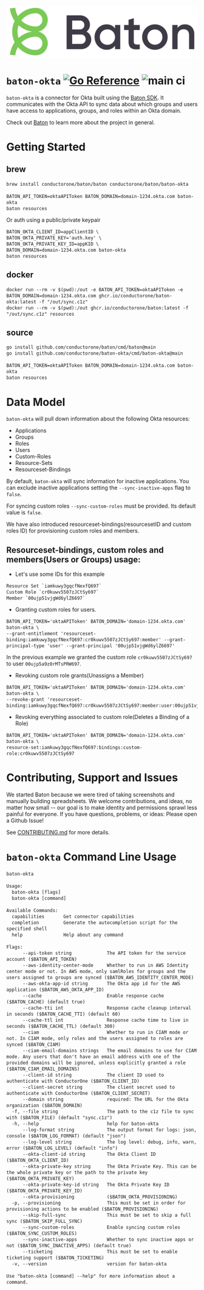 ![Baton Logo](./docs/images/baton-logo.png)

# `baton-okta` [![Go Reference](https://pkg.go.dev/badge/github.com/conductorone/baton-okta.svg)](https://pkg.go.dev/github.com/conductorone/baton-okta) ![main ci](https://github.com/conductorone/baton-okta/actions/workflows/main.yaml/badge.svg)

`baton-okta` is a connector for Okta built using the [Baton SDK](https://github.com/conductorone/baton-sdk). It communicates with the Okta API to sync data about which groups and users have access to applications, groups, and roles within an Okta domain.

Check out [Baton](https://github.com/conductorone/baton) to learn more about the project in general.

# Getting Started

## brew

```
brew install conductorone/baton/baton conductorone/baton/baton-okta

BATON_API_TOKEN=oktaAPIToken BATON_DOMAIN=domain-1234.okta.com baton-okta
baton resources
```

Or auth using a public/private keypair

```
BATON_OKTA_CLIENT_ID=appClientID \
BATON_OKTA_PRIVATE_KEY='auth.key' \
BATON_OKTA_PRIVATE_KEY_ID=appKID \
BATON_DOMAIN=domain-1234.okta.com baton-okta
baton resources
```

## docker

```
docker run --rm -v $(pwd):/out -e BATON_API_TOKEN=oktaAPIToken -e BATON_DOMAIN=domain-1234.okta.com ghcr.io/conductorone/baton-okta:latest -f "/out/sync.c1z"
docker run --rm -v $(pwd):/out ghcr.io/conductorone/baton:latest -f "/out/sync.c1z" resources
```

## source

```
go install github.com/conductorone/baton/cmd/baton@main
go install github.com/conductorone/baton-okta/cmd/baton-okta@main

BATON_API_TOKEN=oktaAPIToken BATON_DOMAIN=domain-1234.okta.com baton-okta
baton resources
```

# Data Model

`baton-okta` will pull down information about the following Okta resources:

- Applications
- Groups
- Roles
- Users
- Custom-Roles
- Resource-Sets
- Resourceset-Bindings

By default, `baton-okta` will sync information for inactive applications. You can exclude inactive applications setting the `--sync-inactive-apps` flag to `false`.

For syncing custom roles `--sync-custom-roles` must be provided. Its default value is `false`.

We have also introduced resourceset-bindings(resourcesetID and custom roles ID) for provisioning custom roles and members.

## Resourceset-bindings, custom roles and members(Users or Groups) usage:

- Let's use some IDs for this example
```
Resource Set `iamkuwy3gqcfNexfQ697`
Custom Role `cr0kuwv5507zJCtSy697`
Member `00ujp51vjgWd6ylZ6697`
```

- Granting custom roles for users.
```
BATON_API_TOKEN='oktaAPIToken' BATON_DOMAIN='domain-1234.okta.com' baton-okta \
--grant-entitlement 'resourceset-binding:iamkuwy3gqcfNexfQ697:cr0kuwv5507zJCtSy697:member' --grant-principal-type 'user' --grant-principal '00ujp51vjgWd6ylZ6697'
```

In the previous example we granted the custom role `cr0kuwv5507zJCtSy697` to user `00ujp5a9z0rMTsPRW697`.

- Revoking custom role grants(Unassigns a Member)
```
BATON_API_TOKEN='oktaAPIToken' BATON_DOMAIN='domain-1234.okta.com' baton-okta \
--revoke-grant 'resourceset-binding:iamkuwy3gqcfNexfQ697:cr0kuwv5507zJCtSy697:member:user:00ujp51vjgWd6ylZ6697' 
```

- Revoking everything associated to custom role(Deletes a Binding of a Role)
```
BATON_API_TOKEN='oktaAPIToken' BATON_DOMAIN='domain-1234.okta.com' baton-okta \
resource-set:iamkuwy3gqcfNexfQ697:bindings:custom-role:cr0kuwv5507zJCtSy697 
```

# Contributing, Support and Issues

We started Baton because we were tired of taking screenshots and manually building spreadsheets. We welcome contributions, and ideas, no matter how small -- our goal is to make identity and permissions sprawl less painful for everyone. If you have questions, problems, or ideas: Please open a Github Issue!

See [CONTRIBUTING.md](https://github.com/ConductorOne/baton/blob/main/CONTRIBUTING.md) for more details.

# `baton-okta` Command Line Usage

```
baton-okta

Usage:
  baton-okta [flags]
  baton-okta [command]

Available Commands:
  capabilities       Get connector capabilities
  completion         Generate the autocompletion script for the specified shell
  help               Help about any command

Flags:
      --api-token string             The API token for the service account ($BATON_API_TOKEN)
      --aws-identity-center-mode     Whether to run in AWS Identity center mode or not. In AWS mode, only samlRoles for groups and the users assigned to groups are synced ($BATON_AWS_IDENTITY_CENTER_MODE)
      --aws-okta-app-id string       The Okta app id for the AWS application ($BATON_AWS_OKTA_APP_ID)
      --cache                        Enable response cache ($BATON_CACHE) (default true)
      --cache-tti int                Response cache cleanup interval in seconds ($BATON_CACHE_TTI) (default 60)
      --cache-ttl int                Response cache time to live in seconds ($BATON_CACHE_TTL) (default 300)
      --ciam                         Whether to run in CIAM mode or not. In CIAM mode, only roles and the users assigned to roles are synced ($BATON_CIAM)
      --ciam-email-domains strings   The email domains to use for CIAM mode. Any users that don't have an email address with one of the provided domains will be ignored, unless explicitly granted a role ($BATON_CIAM_EMAIL_DOMAINS)
      --client-id string             The client ID used to authenticate with ConductorOne ($BATON_CLIENT_ID)
      --client-secret string         The client secret used to authenticate with ConductorOne ($BATON_CLIENT_SECRET)
      --domain string                required: The URL for the Okta organization ($BATON_DOMAIN)
  -f, --file string                  The path to the c1z file to sync with ($BATON_FILE) (default "sync.c1z")
  -h, --help                         help for baton-okta
      --log-format string            The output format for logs: json, console ($BATON_LOG_FORMAT) (default "json")
      --log-level string             The log level: debug, info, warn, error ($BATON_LOG_LEVEL) (default "info")
      --okta-client-id string        The Okta Client ID ($BATON_OKTA_CLIENT_ID)
      --okta-private-key string      The Okta Private Key. This can be the whole private key or the path to the private key ($BATON_OKTA_PRIVATE_KEY)
      --okta-private-key-id string   The Okta Private Key ID ($BATON_OKTA_PRIVATE_KEY_ID)
      --okta-provisioning            ($BATON_OKTA_PROVISIONING)
  -p, --provisioning                 This must be set in order for provisioning actions to be enabled ($BATON_PROVISIONING)
      --skip-full-sync               This must be set to skip a full sync ($BATON_SKIP_FULL_SYNC)
      --sync-custom-roles            Enable syncing custom roles ($BATON_SYNC_CUSTOM_ROLES)
      --sync-inactive-apps           Whether to sync inactive apps or not ($BATON_SYNC_INACTIVE_APPS) (default true)
      --ticketing                    This must be set to enable ticketing support ($BATON_TICKETING)
  -v, --version                      version for baton-okta

Use "baton-okta [command] --help" for more information about a command.
```
